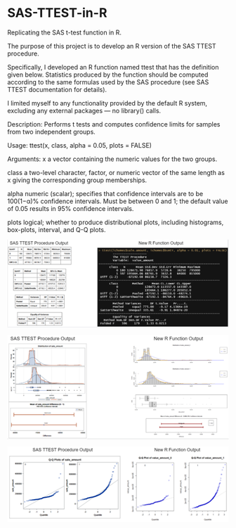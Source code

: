 # SAS-TTEST-in-R
 Replicating the SAS t-test function in R.

The purpose of this project is to develop an R version of the SAS TTEST procedure.

Specifically, I developed an R function named ttest that has the definition given below.
Statistics produced by the function should be computed according to the same formulas used by the SAS procedure (see SAS TTEST documentation for details).

I limited myself to any functionality provided by the default R system, excluding any external packages —
no library() calls.


Description:
Performs t tests and computes confidence limits for samples from two independent groups.

Usage:
ttest(x, class, alpha = 0.05, plots = FALSE)

Arguments:
x a vector containing the numeric values for the two groups.

class a two-level character, factor, or numeric vector of the same length as x giving the corresponding
group memberships.

alpha numeric (scalar); specifies that confidence intervals are to be 100(1−α)% confidence intervals.
Must be between 0 and 1; the default value of 0.05 results in 95% confidence intervals.

plots logical; whether to produce distributional plots, including histograms, box-plots, interval, and
Q-Q plots.


![Numerical Ouput](https://github.com/MichaelJamesHart/SAS-TTEST-in-R/blob/main/Output-Images/numerical-output.PNG)

![Bar Charts and Box Plots](https://github.com/MichaelJamesHart/SAS-TTEST-in-R/blob/main/Output-Images/bar-charts-and-box-plots.PNG)

![Q-Q Plots](https://github.com/MichaelJamesHart/SAS-TTEST-in-R/blob/main/Output-Images/q-q-plots.PNG)
